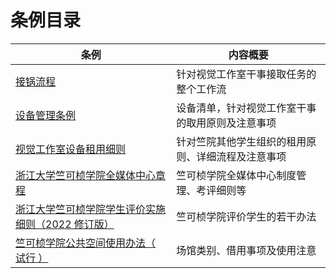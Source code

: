 # 条例目录

<style>
.md-typeset table:not([class]) th {
    min-width: 1em;
}
</style>

<div style="text-align: center" markdown="1">


<table>
<thead>
    <tr>
        <th>条例</th>
        <th>内容概要</th>
    </tr>
</thead>
<tbody>
    <tr>
        <td><a href="workflow/workflow_of_pot.pdf">接锅流程</a></td>
        <td>针对视觉工作室干事接取任务的整个工作流</td>
    </tr>
    <tr>
        <td><a href="device/">设备管理条例</a></td>
        <td>设备清单，针对视觉工作室干事的取用原则及注意事项</td>
    </tr>
    <tr>
        <td><a href="rent/">视觉工作室设备租用细则</a></td>
        <td>针对竺院其他学生组织的租用原则、详细流程及注意事项</td>
    </tr>
    <tr>
        <td><a href="constitution/">浙江大学竺可桢学院全媒体中心章程</a></td>
        <td>竺可桢学院全媒体中心制度管理、考评细则等</td>
    </tr>
        <td><a href="detail/detail_file.pdf">浙江大学竺可桢学院学生评价实施细则（2022 修订版）</a></td>
        <td>竺可桢学院评价学生的若干办法</td>
    <tr>
        <td><a href="method/method_file.pdf">竺可桢学院公共空间使用办法（ 试行 ）</a></td>
        <td>场馆类别、借用事项及使用注意</td>
    </tr>
</tbody>
</table>

</div>